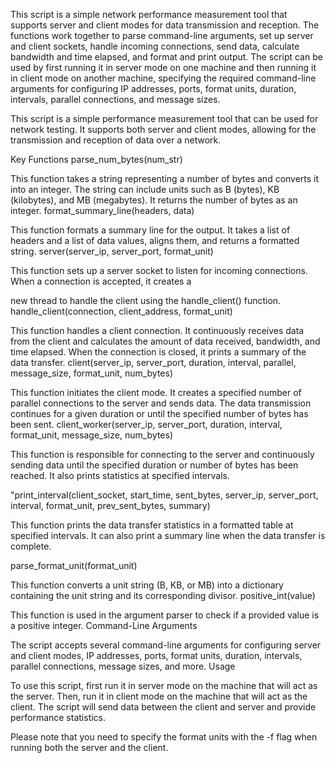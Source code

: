 This script is a simple network performance measurement tool that supports server and client modes for data transmission
and reception. The functions work together to parse command-line arguments, set up server and client sockets, handle 
incoming connections, send data, calculate bandwidth and time elapsed, and format and print output. The script can
be used by first running it in server mode on one machine and then running it in client mode on another machine, 
specifying the required command-line arguments for configuring IP addresses, ports, format units, duration, intervals, 
parallel connections, and message sizes.

This script is a simple performance measurement tool that can be used for network testing. It supports both server and 
client modes, allowing for the transmission and reception of data over a network.

Key Functions
parse_num_bytes(num_str)

This function takes a string representing a number of bytes and converts it into an integer. The string can include 
units such as B (bytes), KB (kilobytes), and MB (megabytes). It returns the number of bytes as an integer.
format_summary_line(headers, data)

This function formats a summary line for the output. It takes a list of headers and a list of data values, aligns them, 
and returns a formatted string.
server(server_ip, server_port, format_unit)

This function sets up a server socket to listen for incoming connections. When a connection is accepted, it creates a 

new thread to handle the client using the handle_client() function.
handle_client(connection, client_address, format_unit)

This function handles a client connection. It continuously receives data from the client and calculates the amount of 
data received, bandwidth, and time elapsed. When the connection is closed, it prints a summary of the data transfer.
client(server_ip, server_port, duration, interval, parallel, message_size, format_unit, num_bytes)

This function initiates the client mode. It creates a specified number of parallel connections to the server and sends 
data. The data transmission continues for a given duration or until the specified number of bytes has been sent.
client_worker(server_ip, server_port, duration, interval, format_unit, message_size, num_bytes)

This function is responsible for connecting to the server and continuously sending data until the specified duration or 
number of bytes has been reached. It also prints statistics at specified intervals.

"print_interval(client_socket, start_time, sent_bytes, server_ip, server_port, interval, format_unit, prev_sent_bytes, summary)

This function prints the data transfer statistics in a formatted table at specified intervals. It can also print a 
summary line when the data transfer is complete.

parse_format_unit(format_unit)

This function converts a unit string (B, KB, or MB) into a dictionary containing the unit string and its corresponding divisor.
positive_int(value)

This function is used in the argument parser to check if a provided value is a positive integer.
Command-Line Arguments

The script accepts several command-line arguments for configuring server and client modes, IP addresses, ports, format 
units, duration, intervals, parallel connections, message sizes, and more.
Usage

To use this script, first run it in server mode on the machine that will act as the server. Then, run it in client mode 
on the machine that will act as the client. The script will send data between the client and server and provide 
performance statistics.

Please note that you need to specify the format units with the -f flag when running both the server and the client.